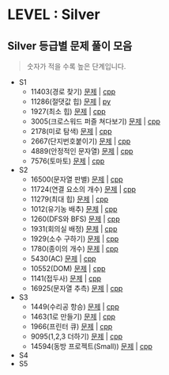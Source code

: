 # LEVEL : Silver

## Silver 등급별 문제 풀이 모음
> 숫자가 적을 수록 높은 단계입니다.
- S1
    - 11403(경로 찾기) [문제](https://www.acmicpc.net/problem/11403) | [cpp](https://github.com/ss-won/For-Coding-Test/tree/master/Baekjoon/Silver/code/11403.cpp)
    - 11286(절댓값 힙) [문제](https://www.acmicpc.net/problem/11286) | [py](https://github.com/ss-won/For-Coding-Test/tree/master/Baekjoon/Silver/code/11286.py)
    - 1927(최소 힙) [문제](https://www.acmicpc.net/problem/1927) | [cpp](https://github.com/ss-won/For-Coding-Test/tree/master/Baekjoon/Silver/code/1927.cpp)
    - 3005(크로스워드 퍼즐 쳐다보기) [문제](https://www.acmicpc.net/problem/3005) | [cpp](https://github.com/ss-won/For-Coding-Test/tree/master/Baekjoon/Silver/code/3005.cpp)
    - 2178(미로 탐색) [문제](https://www.acmicpc.net/problem/2178) | [cpp](https://github.com/ss-won/For-Coding-Test/tree/master/Baekjoon/Silver/code/2178.cpp)
    - 2667(단지번호붙이기) [문제](https://www.acmicpc.net/problem/2667) | [cpp](https://github.com/ss-won/For-Coding-Test/tree/master/Baekjoon/Silver/code/2667.cpp)
    - 4889(안정적인 문자열) [문제](https://www.acmicpc.net/problem/4889) | [cpp](https://github.com/ss-won/For-Coding-Test/tree/master/Baekjoon/Silver/code/4889.cpp)
    - 7576(토마토) [문제](https://www.acmicpc.net/problem/7576) | [cpp](https://github.com/ss-won/For-Coding-Test/tree/master/Baekjoon/Silver/code/7576.cpp)
- S2
    - 16500(문자열 판별) [문제](https://www.acmicpc.net/problem/16500) | [cpp](https://github.com/ss-won/For-Coding-Test/tree/master/Baekjoon/Silver/code/16500.cpp)
    - 11724(연결 요소의 개수) [문제](https://www.acmicpc.net/problem/11724) | [cpp](https://github.com/ss-won/For-Coding-Test/tree/master/Baekjoon/Silver/code/11724.cpp)
    - 11279(최대 힙) [문제](https://www.acmicpc.net/problem/11279) | [cpp](https://github.com/ss-won/For-Coding-Test/tree/master/Baekjoon/Silver/code/11279.cpp)
    - 1012(유기농 배추) [문제](https://www.acmicpc.net/problem/1012) | [cpp](https://github.com/ss-won/For-Coding-Test/tree/master/Baekjoon/Silver/code/1012.cpp)
    - 1260(DFS와 BFS) [문제](https://www.acmicpc.net/problem/1260) | [cpp](https://github.com/ss-won/For-Coding-Test/tree/master/Baekjoon/Silver/code/1260.cpp)
    - 1931(회의실 배정) [문제](https://www.acmicpc.net/problem/1931) | [cpp](https://github.com/ss-won/For-Coding-Test/tree/master/Baekjoon/Silver/code/1931.cpp)
    - 1929(소수 구하기) [문제](https://www.acmicpc.net/problem/1929) | [cpp](https://github.com/ss-won/For-Coding-Test/tree/master/Baekjoon/Silver/code/1929.cpp)
    - 1780(종이의 개수) [문제](https://www.acmicpc.net/problem/1780) | [cpp](https://github.com/ss-won/For-Coding-Test/tree/master/Baekjoon/Silver/code/1780.cpp)
    - 5430(AC) [문제](https://www.acmicpc.net/problem/5430) | [cpp](https://github.com/ss-won/For-Coding-Test/tree/master/Baekjoon/Silver/code/5430.cpp)
    - 10552(DOM) [문제](https://www.acmicpc.net/problem/10552) | [cpp](https://github.com/ss-won/For-Coding-Test/tree/master/Baekjoon/Silver/code/10552.cpp)
    - 1141(접두사) [문제](https://www.acmicpc.net/problem/1141) | [cpp](https://github.com/ss-won/For-Coding-Test/tree/master/Baekjoon/Silver/code/1141.cpp)
    - 16925(문자열 추측) [문제](https://www.acmicpc.net/problem/16925) | [cpp](https://github.com/ss-won/For-Coding-Test/tree/master/Baekjoon/Silver/code/16925.cpp)
- S3
    - 1449(수리공 항승) [문제](https://www.acmicpc.net/problem/1449) | [cpp](https://github.com/ss-won/For-Coding-Test/tree/master/Baekjoon/Silver/code/1449.cpp)
    - 1463(1로 만들기) [문제](https://www.acmicpc.net/problem/1463) | [cpp](https://github.com/ss-won/For-Coding-Test/tree/master/Baekjoon/Silver/code/1463.cpp)
    - 1966(프린터 큐) [문제](https://www.acmicpc.net/problem/1966) | [cpp](https://github.com/ss-won/For-Coding-Test/tree/master/Baekjoon/Silver/code/1966.cpp)
    - 9095(1,2,3 더하기) [문제](https://www.acmicpc.net/problem/9095) | [cpp](https://github.com/ss-won/For-Coding-Test/tree/master/Baekjoon/Silver/code/9095.cpp)
    - 14594(동방 프로젝트(Small)) [문제](https://www.acmicpc.net/problem/14594) | [cpp](https://github.com/ss-won/For-Coding-Test/tree/master/Baekjoon/Silver/code/14594.cpp)
- S4
- S5